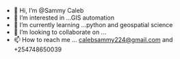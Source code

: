 - 👋 Hi, I’m @Sammy Caleb
- 👀 I’m interested in ...GIS automation 
- 🌱 I’m currently learning ...python and geospatial science
- 💞️ I’m looking to collaborate on ...
- 📫 How to reach me ... calebsammy224@gmail.com and +254748650039

<!---
Sammy-ux-boop/Sammy-ux-boop is a ✨ special ✨ repository because its `README.md` (this file) appears on your GitHub profile.
You can click the Preview link to take a look at your changes.
--->
